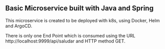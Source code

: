 ## Basic Microservice built with Java and Spring
This microservice is created to be deployed with k8s, using Docker, Helm and ArgoCD.

There is only one End Point which is consumed using the URL
http://localhost:9999/api/saludar and HTTP method GET.
